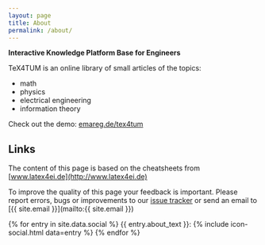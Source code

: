 ```yaml
---
layout: page
title: About
permalink: /about/
---
```


**Interactive Knowledge Platform Base for Engineers**

TeX4TUM is an online library of small articles of the topics:
* math
* physics
* electrical engineering
* information theory

Check out the demo: [emareg.de/tex4tum](http://emareg.de/tex4tum)

## Links
The content of this page is based on the cheatsheets from [www.latex4ei.de](http://www.latex4ei.de)

To improve the quality of this page your feedback is important. Please report errors, bugs or improvements to our [issue tracker](https://github.com/latex4ei/tex4tum/issues) or send an email to [{{ site.email }}](mailto:{{ site.email }})

{% for entry in site.data.social %}
  {{ entry.about_text }}: {% include icon-social.html data=entry %}
{% endfor %}
